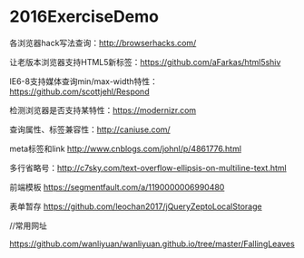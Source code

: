 # 2016ExerciseDemo

各浏览器hack写法查询：http://browserhacks.com/ 

让老版本浏览器支持HTML5新标签：https://github.com/aFarkas/html5shiv 

IE6-8支持媒体查询min/max-width特性：https://github.com/scottjehl/Respond 

检测浏览器是否支持某特性：https://modernizr.com

查询属性、标签兼容性：http://caniuse.com/


meta标签和link http://www.cnblogs.com/johnl/p/4861776.html

多行省略号：http://c7sky.com/text-overflow-ellipsis-on-multiline-text.html

前端模板 https://segmentfault.com/a/1190000006990480

表单暂存 https://github.com/leochan2017/jQueryZeptoLocalStorage

//常用网址

<!-- 新 Bootstrap 核心 CSS 文件 -->
<link rel="stylesheet" href="http://cdn.bootcss.com/bootstrap/3.3.0/css/bootstrap.min.css">

<!-- 可选的Bootstrap主题文件（一般不用引入） -->
<link rel="stylesheet" href="http://cdn.bootcss.com/bootstrap/3.3.0/css/bootstrap-theme.min.css">

<!-- jQuery文件。务必在bootstrap.min.js 之前引入 -->
<script src="http://cdn.bootcss.com/jquery/1.11.1/jquery.min.js"></script>

<!-- 最新的 Bootstrap 核心 JavaScript 文件 -->
<script src="http://cdn.bootcss.com/bootstrap/3.3.0/js/bootstrap.min.js"></script>


<link rel="stylesheet" media="screen and (max-width: 600px)" href="small.css" /> 

https://github.com/wanliyuan/wanliyuan.github.io/tree/master/FallingLeaves
